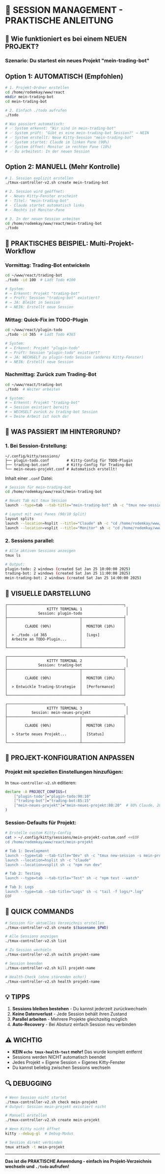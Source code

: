 # 🚀 SESSION MANAGEMENT - PRAKTISCHE ANLEITUNG

## 📝 Wie funktioniert es bei einem NEUEN PROJEKT?

### Szenario: Du startest ein neues Projekt "mein-trading-bot"

## Option 1: AUTOMATISCH (Empfohlen)

```bash
# 1. Projekt-Ordner erstellen
cd /home/rodemkay/www/react
mkdir mein-trading-bot
cd mein-trading-bot

# 2. Einfach ./todo aufrufen
./todo

# Was passiert automatisch:
# ✅ System erkennt: "Wir sind in mein-trading-bot"
# ✅ System prüft: "Gibt es eine mein-trading-bot Session?" → NEIN
# ✅ System erstellt: Neue Kitty-Session "mein-trading-bot"
# ✅ System startet: Claude im linken Pane (90%)
# ✅ System öffnet: Monitor im rechten Pane (10%)
# ✅ Du arbeitest: In der neuen Session
```

## Option 2: MANUELL (Mehr Kontrolle)

```bash
# 1. Session explizit erstellen
./tmux-controller-v2.sh create mein-trading-bot

# 2. Session wird geöffnet:
# - Neues Kitty-Fenster erscheint
# - Titel: "mein-trading-bot"
# - Claude startet automatisch links
# - Rechts ist Monitor-Pane

# 3. In der neuen Session arbeiten
cd /home/rodemkay/www/react/mein-trading-bot
./todo
```

## 🎯 PRAKTISCHES BEISPIEL: Multi-Projekt-Workflow

### Vormittag: Trading-Bot entwickeln
```bash
cd ~/www/react/trading-bot
./todo -id 100  # Lädt Todo #100

# System:
# → Erkennt: Projekt "trading-bot"
# → Prüft: Session "trading-bot" existiert? 
# → JA: Bleibt in Session
# → NEIN: Erstellt neue Session
```

### Mittag: Quick-Fix im TODO-Plugin
```bash
cd ~/www/react/plugin-todo
./todo -id 365  # Lädt Todo #365

# System:
# → Erkennt: Projekt "plugin-todo"
# → Prüft: Session "plugin-todo" existiert?
# → JA: WECHSELT zu plugin-todo Session (anderes Kitty-Fenster)
# → NEIN: Erstellt neue Session
```

### Nachmittag: Zurück zum Trading-Bot
```bash
cd ~/www/react/trading-bot
./todo  # Weiter arbeiten

# System:
# → Erkennt: Projekt "trading-bot"
# → Session existiert bereits
# → WECHSELT zurück zu trading-bot Session
# → Deine Arbeit ist noch da!
```

## 📂 WAS PASSIERT IM HINTERGRUND?

### 1. Bei Session-Erstellung:

```
~/.config/kitty/sessions/
├── plugin-todo.conf        # Kitty-Config für TODO-Plugin
├── trading-bot.conf        # Kitty-Config für Trading-Bot
└── mein-neues-projekt.conf # Automatisch erstellt!
```

Inhalt einer `.conf` Datei:
```bash
# Session für mein-trading-bot
cd /home/rodemkay/www/react/mein-trading-bot

# Neues Tab mit tmux Session
launch --type=tab --tab-title="mein-trading-bot" sh -c "tmux new-session -s mein-trading-bot"

# Layout mit zwei Panes (90/10 Split)
layout splits
launch --location=hsplit --title="Claude" sh -c "cd /home/rodemkay/www/react/mein-trading-bot && claude"
launch --location=vsplit --title="Monitor" sh -c "cd /home/rodemkay/www/react/mein-trading-bot && exec bash"
```

### 2. Sessions parallel:

```bash
# Alle aktiven Sessions anzeigen
tmux ls

# Output:
plugin-todo: 2 windows (created Sat Jan 25 10:00:00 2025)
trading-bot: 2 windows (created Sat Jan 25 11:00:00 2025)
mein-trading-bot: 2 windows (created Sat Jan 25 14:00:00 2025)
```

## 🎨 VISUELLE DARSTELLUNG

```
┌─────────────────────────────────────────────────────┐
│                  KITTY TERMINAL 1                    │
│              Session: plugin-todo                    │
├─────────────────────────────────┬───────────────────┤
│                                 │                   │
│        CLAUDE (90%)             │  MONITOR (10%)    │
│                                 │                   │
│  > ./todo -id 365               │  [Logs]           │
│  Arbeite an TODO-Plugin...      │                   │
│                                 │                   │
└─────────────────────────────────┴───────────────────┘

┌─────────────────────────────────────────────────────┐
│                  KITTY TERMINAL 2                    │
│              Session: trading-bot                    │
├─────────────────────────────────┬───────────────────┤
│                                 │                   │
│        CLAUDE (90%)             │  MONITOR (10%)    │
│                                 │                   │
│  > Entwickle Trading-Strategie  │  [Performance]    │
│                                 │                   │
└─────────────────────────────────┴───────────────────┘

┌─────────────────────────────────────────────────────┐
│                  KITTY TERMINAL 3                    │
│           Session: mein-neues-projekt                │
├─────────────────────────────────┬───────────────────┤
│                                 │                   │
│        CLAUDE (90%)             │  MONITOR (10%)    │
│                                 │                   │
│  > Starte neues Projekt...      │  [Status]         │
│                                 │                   │
└─────────────────────────────────┴───────────────────┘
```

## 🔧 PROJEKT-KONFIGURATION ANPASSEN

### Projekt mit speziellen Einstellungen hinzufügen:

In `tmux-controller-v2.sh` editieren:
```bash
declare -A PROJECT_CONFIGS=(
    ["plugin-todo"]="plugin-todo:90:10"
    ["trading-bot"]="trading-bot:85:15"
    ["mein-neues-projekt"]="mein-neues-projekt:80:20"  # 80% Claude, 20% Monitor
)
```

### Session-Defaults für Projekt:

```bash
# Erstelle custom Kitty-Config
cat > ~/.config/kitty/sessions/mein-projekt-custom.conf <<EOF
cd /home/rodemkay/www/react/mein-projekt

# Tab 1: Development
launch --type=tab --tab-title="Dev" sh -c "tmux new-session -s mein-projekt"
launch --location=hsplit sh -c "claude"
launch --location=vsplit sh -c "npm run dev"

# Tab 2: Testing
launch --type=tab --tab-title="Test" sh -c "npm test --watch"

# Tab 3: Logs
launch --type=tab --tab-title="Logs" sh -c "tail -f logs/*.log"
EOF
```

## 🎯 QUICK COMMANDS

```bash
# Session für aktuelles Verzeichnis erstellen
./tmux-controller-v2.sh create $(basename $PWD)

# Alle Sessions anzeigen
./tmux-controller-v2.sh list

# Zu Session wechseln
./tmux-controller-v2.sh switch projekt-name

# Session beenden
./tmux-controller-v2.sh kill projekt-name

# Health-Check (ohne störenden echo!)
./tmux-controller-v2.sh health projekt-name
```

## 💡 TIPPS

1. **Sessions bleiben bestehen** - Du kannst jederzeit zurückwechseln
2. **Keine Datenverlust** - Jede Session behält ihren Zustand
3. **Parallel arbeiten** - Mehrere Projekte gleichzeitig möglich
4. **Auto-Recovery** - Bei Absturz einfach Session neu verbinden

## ⚠️ WICHTIG

- **KEIN `echo tmux-health-test` mehr!** Das wurde komplett entfernt
- Sessions werden NICHT automatisch beendet
- Jedes Projekt = Eigene Session = Eigenes Kitty-Fenster
- Du kannst beliebig zwischen Sessions wechseln

## 🔍 DEBUGGING

```bash
# Wenn Session nicht startet
./tmux-controller-v2.sh check mein-projekt
# Output: Session mein-projekt existiert nicht

# Manuell erstellen
./tmux-controller-v2.sh create mein-projekt

# Wenn Kitty nicht öffnet
kitty --debug-gl  # Debug-Modus

# Session direkt verbinden
tmux attach -t mein-projekt
```

---

**Das ist die PRAKTISCHE Anwendung - einfach ins Projekt-Verzeichnis wechseln und `./todo` aufrufen!**